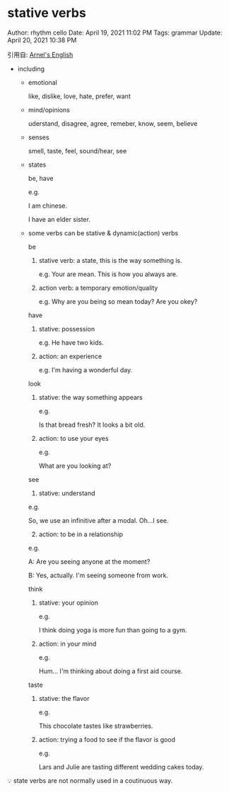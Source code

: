 # stative verbs

Author: rhythm cello
Date: April 19, 2021 11:02 PM
Tags: grammar
Update: April 20, 2021 10:38 PM

引用自: [Arnel's English](https://www.youtube.com/watch?v=4UsLG9_dd9w&t=323s&ab_channel=Arnel%27sEverydayEnglish)

- including
    - emotional
        
        like, dislike, love, hate, prefer, want
        
    - mind/opinions
        
        uderstand, disagree, agree, remeber, know, seem, believe
        
    - senses
        
        smell, taste, feel, sound/hear, see
        
    - states
        
        be, have
        
        e.g.
        
        I am chinese.
        
        I have an elder sister.
        
    - some verbs can be stative & dynamic(action) verbs
        
        be
        
        1. stative verb: a state, this is the way something is.
            
            e.g. Your are mean. This is how you always are.
            
        2. action verb: a temporary emotion/quality
            
            e.g. Why are you being so mean today? Are you okey?
            
        
        have
        
        1. stative: possession
            
            e.g. He have two kids.
            
        2. action: an experience
            
            e.g. I'm having a wonderful day.
            
        
        look
        
        1. stative: the way something appears
            
            e.g.
            
            Is that bread fresh? It looks a bit old.
            
        2. action: to use your eyes
            
            e.g.
            
            What are you looking at?
            
        
        see
        
        1. stative: understand
        
        e.g.
        
        So, we use an infinitive after a modal. Oh...I see.
        
        2. action: to be in a relationship
        
        e.g.
        
        A: Are you seeing anyone at the moment?
        
        B: Yes, actually. I'm seeing someone from work.
        
        think
        
        1. stative: your opinion
            
            e.g.
            
            I think doing yoga is more fun than going to a gym.
            
        2. action: in your mind
            
            e.g.
            
            Hum... I'm thinking about doing a first aid course.
            
        
        taste
        
        1. stative: the flavor
            
            e.g.
            
            This chocolate tastes like strawberries.
            
        2. action: trying a food to see if the flavor is good
            
            e.g.
            
            Lars and Julie are tasting different wedding cakes today.
            

<aside>
💡 state verbs are not normally used in a coutinuous way.

</aside>